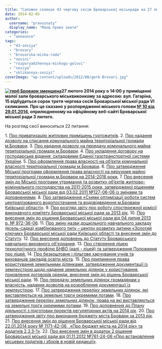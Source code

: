 ```yaml
---
title: "Сапожко скликає 43 чергову сесію Броварської міськради на 27 лютого"
date: 2014-02-05
author: 
  username: "pravoznaty"
  display_name: "Маєш право знати"
categories: 
  - "announce"
tags: 
  - "43-sesiya"
  - "brovary"
  - "brovarska-miska-rada"
  - "novini"
  - "rozporyadzhennya-miskogo-golovi"
  - "sesiya"
  - "sklikannya-sesiyi"
coverImage: "wp-content/uploads/2012/08/gerb-Brovari.jpg"
---
```


**[![герб Бровари зменшена](https://mpz.brovary.org/wp-content/uploads/2012/10/gerb-Brovari-zmenshena1.jpg)](https://mpz.brovary.org/wp-content/uploads/2012/10/gerb-Brovari-zmenshena1.jpg)27 лютого 2014 року о 14:00 у приміщенні малої зали броварського міськвиконкому за адресою: вул. Гагаріна, 15 відбудеться сорок третя чергова сесія Броварської міської ради VІ скликання. Про це сказано у розпорядженні міського голови [№ 10 від 29.01.2014](https://docs.brovary.org/p12063/29.01.2014/10), оприлюдненому на офіційному веб-сайті Броварської міської ради 3 лютого.**

На розгляд сесії виноситься 22 питання:

1\. [Про приватизацію житлових приміщень гуртожитків](https://docs.brovary.org/p12069/30.01.2014). 2. [Про надання дозволу на списання комунального майна територіальної громади м.Бровари](https://docs.brovary.org/p12085/30.01.2014). 3. [Про надання дозволу на передачу комунального майна територіальної громади м.Бровари](https://docs.brovary.org/p12089/30.01.2014). 4. [Про укладення договору на господарське відання  складовими Єдиної газотранспортної системи України](https://docs.brovary.org/p12079/30.01.2014). 5. [Про оформлення права власності на об’єкти комунальної власності територіальної громади м.Бровари](https://docs.brovary.org/p12073/30.01.2014). 6. [Про затвердження Міської програми оформлення права власності на нерухоме майно територіальної громади м.Бровари на 2014-2016 роки.](https://docs.brovary.org/p12075/30.01.2014) 7. [Про внесення змін до Міської програми утримання та розвитку об’єктів житлово-комунального господарства на 2011-2015 роки, затвердженої рішенням Броварської міської ради від 03.02.2011 №127-06-06 із змінами та доповненнями](https://docs.brovary.org/p12071/30.01.2014). 8. [Про затвердження «Схеми оптимізації роботи систем централізованого водопостачання та водовідведення м.Бровари Київської області»](https://docs.brovary.org/p12067/30.01.2014). 9. [Про розгляд звіту про роботу спостережної комісії виконавчого комітету Броварської міської ради за 2013 рік](https://docs.brovary.org/p12066/30.01.2014). 10. [Про внесення змін до рішення Броварської міської ради від 04 липня 2013 р. № 972-36-06](https://docs.brovary.org/p12077/30.01.2014). 11. [Про зміну назви дошкільного навчального закладу (ясель-садка) комбінованого типу – центру розвитку дитини «Золотий ключик» Броварської міської ради Київської області та внесення змін до Статуту](https://docs.brovary.org/p12085/30.01.2014). 12. [Про внесення доповнень до Статуту Броварського навчально-виховного об'єднання](https://docs.brovary.org/p12090/30.01.2014). 13. [Про створення ліцею технологічного профілю БНВО (далі - ліцей) та затвердження Положення про ліцей.](https://docs.brovary.org/p12070/30.01.2014) 14. [Про безкоштовне і пільгове харчування учнів та вихованців закладів освіти міста](https://docs.brovary.org/p12076/30.01.2014). 15. [Про припинення права користування земельними ділянками, затвердження документації із землеустрою щодо надання земельних ділянок у користування, поновлення договорів оренди, внесення змін до рішень Броварської міської ради](https://docs.brovary.org/p12088/30.01.2014). 16. [Про передачу земельних ділянок громадянам у власність, надання дозволів на розроблення документації із землеустрою](https://docs.brovary.org/p12100/30.01.2014). 17. [Про затвердження переліку земельних ділянок, які виставляються на земельні торги окремими лотами](https://docs.brovary.org/p12084/30.01.2014). 18. [Про затвердження переліку земельних ділянок, права на які виставляються на земельні торги окремими лотами](https://docs.brovary.org/p12074/30.01.2014). 19. [Про доповнення до Плану діяльності з підготовки проектів регуляторних актів на 2014 рік](https://docs.brovary.org/p12087/30.01.2014). 20. [Про затвердження звіту про виконання бюджету міста Бровари за 2013 рік](https://docs.brovary.org/p12072/30.01.2014). 21. [Про внесення змін до рішення Броварської міської ради від 22.01.2014 року № 1171-42-06   «Про бюджет міста на 2014 рік» та додатків 2,3,3-1»](https://docs.brovary.org/p12078/30.01.2014). 22. [Про внесення змін в додаток 2 рішення Броварської міської ради від 01.11.2012 №761-24-06 «Про встановлення місцевих податків і зборів в новій редакції»](https://docs.brovary.org/p12065/30.01.2014).
